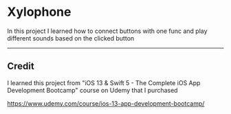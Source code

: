 # Xylophone
In this project I learned how to connect buttons with one func and play different sounds based on the clicked button

----------------------------------
 ## Credit
I learned this project from "iOS 13 & Swift 5 - The Complete iOS App Development Bootcamp" course on Udemy that I purchased

https://www.udemy.com/course/ios-13-app-development-bootcamp/
